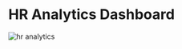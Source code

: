 # HR Analytics Dashboard

![hr analytics](https://github.com/user-attachments/assets/e0f1c448-2cd8-4af5-8d28-907dc22b17ef)
